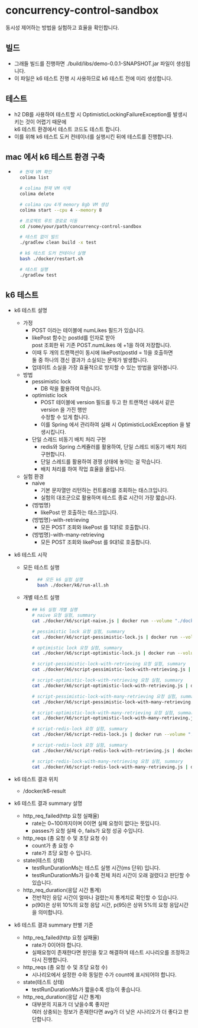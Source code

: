 # concurrency-control-sandbox
동시성 제어하는 방법을 실험하고 효율을 확인합니다.

## 빌드
- 그래들 빌드를 진행하면 ./build/libs/demo-0.0.1-SNAPSHOT.jar 파일이 생성됩니다.
- 이 파일은 k6 테스트 진행 시 사용하므로 k6 테스트 전에 미리 생성합니다.

## 테스트
- h2 DB를 사용하여 테스트할 시 OptimisticLockingFailureException를 발생시키는 것이 어렵기 때문에  
  k6 테스트 환경에서 테스트 코드도 테스트 합니다.
- 이를 위해 k6 테스트 도커 컨테이너를 실행시킨 뒤에 테스트를 진행합니다.

## mac 에서 k6 테스트 환경 구축
- ```bash
    # 현재 VM 확인
    colima list 
  
    # colima 현재 VM 삭제
    colima delete
  
    # colima cpu 4개 memory 8gb VM 생성
    colima start --cpu 4 --memory 8

    # 프로젝트 루트 경로로 이동
    cd /some/your/path/concurrency-control-sandbox
  
    # 테스트 없이 빌드
    ./gradlew clean build -x test

    # k6 테스트 도커 컨테이너 실행
    bash ./docker/restart.sh

    # 테스트 실행
    ./gradlew test
    ```

## k6 테스트
- k6 테스트 설명
  - 가정
    - POST 이라는 테이블에 numLikes 필드가 있습니다.
    - likePost 함수는 postId를 인자로 받아  
      post 조회한 뒤 기존 POST.numLikes 에 +1을 하여 저장합니다.
    - 이때 두 개의 트랜잭션이 동시에 likePost(postId = 1)을 호출하면     
      둘 중 하나의 갱신 결과가 소실되는 문제가 발생합니다.
    - 업데이트 소실을 가장 효율적으로 방지할 수 있는 방법을 알아봅니다.
  - 방법
    - pessimistic lock
      - DB 락을 활용하여 막습니다.
    - optimistic lock
      - POST 테이블에 version 필드를 두고 한 트랜잭션 내에서 같은 version 을 가진 행만  
        수정할 수 있게 합니다.
      - 이를 Spring 에서 관리하여 실패 시 OptimisticLockException 을 발생시킵니다.
    - 단일 스레드 비동기 배치 처리 구현
      - redis와 Spring 스케쥴러를 활용하여, 단일 스레드 비동기 배치 처리 구현합니다.
      - 단일 스레드를 활용하여 경쟁 상태에 놓이는 걸 막습니다.
      - 배치 처리를 하여 작업 효율을 올립니다.
  - 실험 환경
    - naive
      - 기본 문자열만 리턴하는 컨트롤러를 조회하는 태스크입니다.
      - 실험의 대조군으로 활용하며 테스트 종료 시간이 가장 짧습니다.
    - {방법명}
      - likePost 만 호출하는 태스크입니다.
    - {방법명}-with-retrieving
      - 모든 POST 조회와 likePost 를 1대1로 호출합니다.
    - {방법명}-with-many-retrieving
      - 모든 POST 조회와 likePost 를 9대1로 호출합니다.
- k6 테스트 시작
  - 모든 테스트 실행
    - ```bash
        ## 모든 k6 실험 실행
        bash ./docker/k6/run-all.sh
        ```
  - 개별 테스트 실행
    - ```bash
      ## k6 실험 개별 실행
      # naive 요청 실험, summary
      cat ./docker/k6/script-naive.js | docker run --volume "./docker/k6-result:/k6-result" --network concurrency-control-sandbox_app-network --name k6 --rm -i grafana/k6 run -
  
      # pessimistic lock 요청 실험, summary
      cat ./docker/k6/script-pessimistic-lock.js | docker run --volume "./docker/k6-result:/k6-result" --network concurrency-control-sandbox_app-network --name k6 --rm -i grafana/k6 run -
  
      # optimistic lock 요청 실험, summary
      cat ./docker/k6/script-optimistic-lock.js | docker run --volume "./docker/k6-result:/k6-result" --network concurrency-control-sandbox_app-network --name k6 --rm -i grafana/k6 run -
  
      # script-pessimistic-lock-with-retrieving 요청 실험, summary
      cat ./docker/k6/script-pessimistic-lock-with-retrieving.js | docker run --volume "./docker/k6-result:/k6-result" --network concurrency-control-sandbox_app-network --name k6 --rm -i grafana/k6 run -
  
      # script-optimistic-lock-with-retrieving 요청 실험, summary
      cat ./docker/k6/script-optimistic-lock-with-retrieving.js | docker run --volume "./docker/k6-result:/k6-result" --network concurrency-control-sandbox_app-network --name k6 --rm -i grafana/k6 run -
  
      # script-pessimistic-lock-with-many-retrieving 요청 실험, summary
      cat ./docker/k6/script-pessimistic-lock-with-many-retrieving.js | docker run --volume "./docker/k6-result:/k6-result" --network concurrency-control-sandbox_app-network --name k6 --rm -i grafana/k6 run -
  
      # script-optimistic-lock-with-many-retrieving 요청 실험, summary
      cat ./docker/k6/script-optimistic-lock-with-many-retrieving.js | docker run --volume "./docker/k6-result:/k6-result" --network concurrency-control-sandbox_app-network --name k6 --rm -i grafana/k6 run -

      # script-redis-lock 요청 실험, summary
      cat ./docker/k6/script-redis-lock.js | docker run --volume "./docker/k6-result:/k6-result" --network concurrency-control-sandbox_app-network --name k6 --rm -i grafana/k6 run -

      # script-redis-lock 요청 실험, summary
      cat ./docker/k6/script-redis-lock-with-retrieving.js | docker run --volume "./docker/k6-result:/k6-result" --network concurrency-control-sandbox_app-network --name k6 --rm -i grafana/k6 run -

      # script-redis-lock-with-many-retrieving 요청 실험, summary
      cat ./docker/k6/script-redis-lock-with-many-retrieving.js | docker run --volume "./docker/k6-result:/k6-result" --network concurrency-control-sandbox_app-network --name k6 --rm -i grafana/k6 run -
      ```

- k6 테스트 결과 위치
  - /docker/k6-result

- k6 테스트 결과 summary 설명
  - http_req_failed(http 요청 실패율)
    - rate는 0~100까지이며 0이면 실패 요청이 없다는 뜻입니다.
    - passes가 요청 실패 수, fails가 요청 성공 수입니다.
  - http_reqs (총 요청 수 및 초당 요청 수)
    - count가 총 요청 수
    - rate가 초당 요청 수 입니다.
  - state(테스트 상태)
    - testRunDurationMs는 테스트 실행 시간(ms 단위) 입니다.
    - testRunDurationMs가 길수록 전체 처리 시간이 오래 걸렸다고 판단할 수 있습니다.
  - http_req_duration(응답 시간 통계)
    - 전반적인 응답 시간이 얼마나 걸렸는지 통계치로 확인할 수 있습니다.
    - p(90)은 상위 10%의 요청 응답 시간, p(95)은 상위 5%의 요청 응답시간을 의미합니다.
- k6 테스트 결과 summary 판별 기준
  - http_req_failed(http 요청 실패율)
    - rate가 0이어야 합니다.
    - 실패요청이 존재한다면 원인을 찾고 해결하여 테스트 시나리오를 조정하고 다시 진행합니다.
  - http_reqs (총 요청 수 및 초당 요청 수)
    - 시나리오에서 설정한 수와 동일한 수가 count에 표시되어야 합니다.
  - state(테스트 상태)
    - testRunDurationMs가 짧을수록 성능이 좋습니다.
  - http_req_duration(응답 시간 통계)
    - 대부분의 지표가 더 낮을수록 좋지만  
      여러 상충되는 정보가 존재한다면 avg가 더 낮은 시나리오가 더 좋다고 판단합니다.

  
